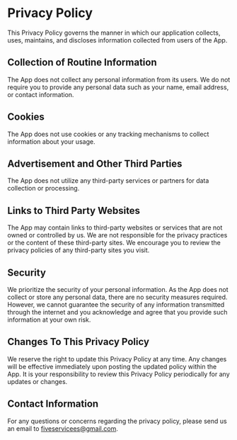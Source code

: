 # Privacy Policy

This Privacy Policy governs the manner in which our application collects, uses, maintains, and discloses information collected from users of the App.
## Collection of Routine Information

The App does not collect any personal information from its users. We do not require you to provide any personal data such as your name, email address, or contact information.
## Cookies

The App does not use cookies or any tracking mechanisms to collect information about your usage.


## Advertisement and Other Third Parties

The App does not utilize any third-party services or partners for data collection or processing.


## Links to Third Party Websites

The App may contain links to third-party websites or services that are not owned or controlled by us. We are not responsible for the privacy practices or the content of these third-party sites. We encourage you to review the privacy policies of any third-party sites you visit.



## Security

We prioritize the security of your personal information. As the App does not collect or store any personal data, there are no security measures required. However, we cannot guarantee the security of any information transmitted through the internet and you acknowledge and agree that you provide such information at your own risk.


## Changes To This Privacy Policy

We reserve the right to update this Privacy Policy at any time. Any changes will be effective immediately upon posting the updated policy within the App. It is your responsibility to review this Privacy Policy periodically for any updates or changes.
## Contact Information

For any questions or concerns regarding the privacy policy, please send us an email to fiveservicees@gmail.com.
